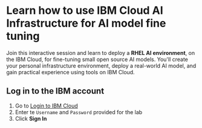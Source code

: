 # Learn how to use IBM Cloud AI Infrastructure for AI model fine tuning
Join this interactive session and learn to deploy a **RHEL AI environment**, on the IBM Cloud, for fine-tuning small open source AI models. You'll create your personal infrastructure environment, deploy a real-world AI model, and gain practical experience using tools on IBM Cloud.


## Log in to the IBM account
1. Go to [Login to IBM Cloud](https://cloud.ibm.com/authorize/cd52f3c929884cf6b11a706ba6fb04ec/ajRtQB5wDK)
2. Enter te `Username` and `Password` provided for the lab
3. Click **Sign In**

